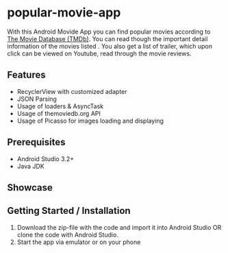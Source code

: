 # popular-movie-app

With this Android Movide App you can find popular movies according to [The
Movie Database (TMDb)](/https://www.themoviedb.org/). You can read though the important detail
information of the movies listed . You also get a list of trailer, which upon click can be
viewed on Youtube, read through the movie reviews.

## Features

- RecyclerView with customized adapter
- JSON Parsing
- Usage of loaders & AsyncTask
- Usage of themoviedb.org API
- Usage of Picasso for images loading and displaying

## Prerequisites
- Android Studio 3.2+
- Java JDK

## Showcase


## Getting Started / Installation
1. Download the zip-file with the code and import it into Android Studio OR clone the code with Android Studio.
2. Start the app via emulator or on your phone
